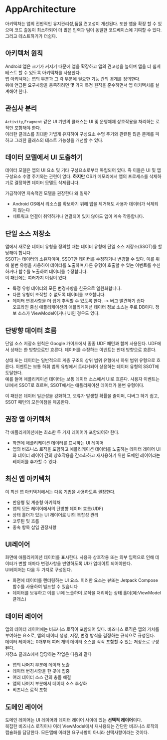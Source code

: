 # AppArchitecture

아키텍처는 앱의 전반적인 유지관리성,품질,견고성이 개선된다. 또한 앱을 확장 할 수 있으며 코드 출동이 최소하되어 더 많은 인력과 팀이 동일한 코드베이스에 기여할 수 있다. 그리고 테스트하기가 더쉽다.

## 아키텍처 원칙

Android 앱은 크기가 커지기 때문에 앱을 확장하고 앱의 견고성을 높이며 앱을 더 쉽게 테스트 할 수 있도록 아키텍처를 사용한다.  
앱 아키텍처는 앱의 부분과 그 각 부분에 필요한 기능 간의 경계를 정의한다.  
위에 언급된 요구사항을 충족하려면 몇 가지 특정 원칙을 준수하면서 앱 아키텍처를 설계해야 한다.

## 관심사 분리

`Activity`,`Fragment` 같은 UI 기반의 클래스는 UI 및 운영체제 상호작용을 처리하는 로직만 포함해야 한다.  
이러한 클래스를 최대한 가볍게 유지하여 구성요소 수명 주기와 관련된 많은 문제를 피하고 그러한 클래스의 테스트 가능성을 개선할 수 있다.

## 데이터 모델에서 UI 도출하기

데이터 모델은 앱의 UI 요소 및 기타 구성요소로부터 독립되어 있다. 즉 이들은 UI 및 앱 구성요소 수명 주기와는 관련이 없다. **하지만** OS가 메모리에서 앱의 프로세스를 삭제하기로 결정하면 데이터 모델도 삭제됩니다.

가급적이면 지속적인 모델을 권장한다 왜 일까?

- Android OS에서 리소스를 확보하기 위해 앱을 제거해도 사용자 데이터가 삭제되지 않는다
- 네트워크 연결이 취약하거나 연결되어 있지 않아도 앱이 계속 작동합니다.

## 단일 소스 저장소

앱에서 새로운 데이터 유형을 정의할 때는 데이터 유형에 단일 소스 저장소(SSOT)를 할당해야 합니다.  
SSOT는 데이터의 소유자이며, SSOT만 데이터를 수정하거나 변경할 수 있다. 이를 위해 불변 유형을 사용하여 데이터를 노출하며,다른 유형이 호출할 수 있는 이벤트를 수신하거나 함수를 노출하여 데이터를 수정합니다.  
이 패턴에는 여러가지 이점이 있다.

- 특정 유형 데이터의 모든 변경사항을 한곳으로 일원화합니다.
- 다른 유형이 조작할 수 없도록 데이터를 보호합니다.
- 데이터 변경사항을 더 쉽게 추적할 수 있도록 한다. -> 버그 발견하기 쉽다  
  오프라인 중심 애플리케이션의 애플리케이션 데이터 정보 소스는 주로 DB이다. 정보 소스가 ViewModel이거나 UI인 경우도 있다.

## 단방향 데이터 흐름

단일 소스 저장소 원칙은 Google 가이드에서 종종 UDF 패턴과 함께 사용된다. UDF에서 상태는 한 방향으로만 흐른다. 데이터를 수정하는 이벤트는 반대 방향으로 흐른다.

상태 또는 데이터는 일반적으로 계층 구조의 상위 범위 유형에서 하위 범위 유형으로 흐른다. 이벤트는 보통 하휘 범위 유형에서 트리거되어 상응하는 데이터 유형의 SSOT에 도달한다.  
예를 들어 애플리케이션 데이터는 보통 데이터 소스에서 UI로 흐른다. 사용자 이벤트는 UI에서 SSOT로 흐르며, SSOT에서는 애플리케이션 데이터가 불변 유형이다.

이 패턴은 데이터 일관성을 강화하고, 오류가 발생할 확률을 줄이며, 디버그 하기 쉽고, SSOT 패턴의 모든이점을 제공한다.

## 권장 앱 아키텍처

각 애플리케이션에는 최소한 두 가지 레이어가 포함되어햐 한다.

- 화면에 애플리케이션 데이터를 표시하는 UI 레이어
- 앱의 비즈니스 로직을 포함하고 애플리케이션 데이터를 노출하는 데이터 레이어
  UI와 데이터 레이어 간의 상호작용을 간소화하고 재사용하기 위한 도메인 레이어라는 레이어를 추가할 수 있다.

## 최신 앱 아키텍처

이 최신 앱 아키텍처에서는 다음 기법을 사용하도록 권장한다.

- 반응형 및 계층형 아키텍처
- 앱의 모든 레이어에서의 단방향 데이터 흐름(UDF)
- 상태 홀더가 있는 UI 레이어로 UI의 복잡성 관리
- 코루틴 및 흐름
- 종속 항목 삽입 권장사항

## UI레이어

화면에 애플리케이션 데이터를 표시한다. 사용자 상호작용 또는 외부 입력으로 인해 데이터가 변할 때마다 변경사항을 반영하도록 UI가 업데이트 되어야한다.  
UI레이어는 다음 두 가지로 구성된다.

- 화면에 데이터를 렌더링하는 UI 요소. 이러한 요소는 뷰또는 Jetpack Compose 함수를 사용하여 빌드할 수 있습니다
- 데이터를 보유하고 이를 Ui에 노출하며 로직을 처리하는 상태 홀더(예:ViewModel 클래스)

## 데이터 레이어

앱의 데이터 레이어에는 비즈니스 로직이 포함되어 있다. 비즈니스 로직은 앱의 가치를 부여하는 요소로, 앱의 데이터 생성, 저장, 변경 방식을 결정하는 규칙으로 규성된다.  
데이터 레이어는 0개부터 여러 개의 데이터 소스를 각각 포함할 수 있는 저장소로 구성된다.  
저장소 클래스에서 담당하는 작업은 다음과 같다

- 앱의 나머지 부분에 데이터 노출
- 데이터 변경사항을 한 곳에 집중
- 여러 데이터 소스 간의 충돌 해결
- 앱의 나머지 부분에서 데이터 소스 추상화
- 비즈니스 로직 포함

## 도메인 레이어

도메인 레이어는 UI 레이어와 데이터 레이어 사이에 있는 **선택적 레이어**이다.  
복잡한 비즈니스 로직이나 여러 ViewModel에서 재사용되는 간단한 비즈니스 로직의 캡슐화를 담당한다. 모든앱에 이러한 요구사항이 아니라 선택사항이라는 것이다.
